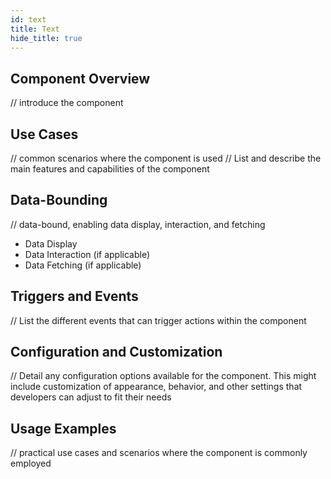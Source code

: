 ```yaml
---
id: text
title: Text
hide_title: true
---
```


## Component Overview

// introduce the component

## Use Cases

// common scenarios where the component is used
// List and describe the main features and capabilities of the component

## Data-Bounding

// data-bound, enabling data display, interaction, and fetching
- Data Display
- Data Interaction (if applicable)
- Data Fetching (if applicable)


## Triggers and Events

// List the different events that can trigger actions within the component

## Configuration and Customization

// Detail any configuration options available for the component. This might include customization of appearance, behavior, and other settings that developers can adjust to fit their needs

## Usage Examples

// practical use cases and scenarios where the component is commonly employed
